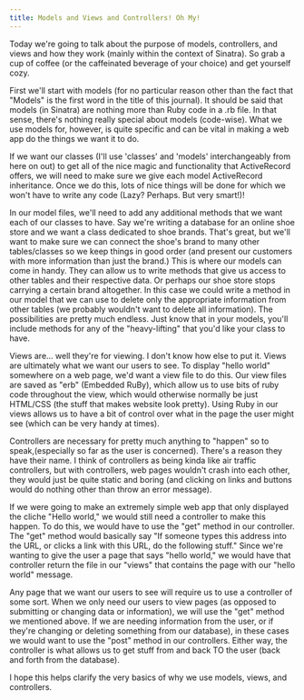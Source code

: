 ```yaml
---
title: Models and Views and Controllers! Oh My!
---
```


Today we're going to talk about the purpose of models, controllers, and views and how they work (mainly within the context of Sinatra). So grab a cup of coffee (or the caffeinated beverage of your choice) and get yourself cozy.

First we'll start with models (for no particular reason other than the fact that "Models" is the first word in the title of this journal). It should be said that models (in Sinatra) are nothing more than Ruby code in a .rb file. In that sense, there's nothing really special about models (code-wise). What we use models for, however, is quite specific and can be vital in making a web app do the things we want it to do. 

If we want our classes (I'll use 'classes' and 'models' interchangeably from here on out) to get all of the nice magic and functionality that ActiveRecord offers, we will need to make sure we give each model ActiveRecord inheritance. Once we do this, lots of nice things will be done for which we won't have to write any code (Lazy? Perhaps. But very smart!)! 

In our model files, we'll need to add any additional methods that we want each of our classes to have. Say we're writing a database for an online shoe store and we want a class dedicated to shoe brands. That's great, but we'll want to make sure we can connect the shoe's brand to many other tables/classes so we keep things in good order (and present our customers with more information than just the brand.) This is where our models can come in handy. They can allow us to write methods that give us access to other tables and their respective data. Or perhaps our shoe store stops carrying a certain brand altogether. In this case we could write a method in our model that we can use to delete only the appropriate information from other tables (we probably wouldn't want to delete all information). The possibilities are pretty much endless. Just know that in your models, you'll include methods for any of the "heavy-lifting" that you'd like your class to have.

Views are... well they're for viewing. I don't know how else to put it. Views are ultimately what we want our users to see. To display "hello world" somewhere on a web page, we'd want a view file to do this. Our view files are saved as "erb" (Embedded RuBy), which allow us to use bits of ruby code throughout the view, which would otherwise normally be just HTML/CSS (the stuff that makes website look pretty). Using Ruby in our views allows us to have a bit of control over what in the page the user might see (which can be very handy at times).

Controllers are necessary for pretty much anything to "happen" so to speak,(especially so far as the user is concerned). There's a reason they have their name. I think of controllers as being kinda like air traffic controllers, but with controllers, web pages wouldn't crash into each other, they would just be quite static and boring (and clicking on links and buttons would do nothing other than throw an error message).


If we were going to make an extremely simple web app that only displayed the cliche "Hello world," we would still need a controller to make this happen. To do this, we would have to use the "get" method in our controller. The "get" method would basically say "If someone types this address into the URL, or clicks a link with this URL, do the following stuff." Since we're wanting to give the user a page that says "hello world," we would have that controller return the file in our "views" that contains the page with our "hello world" message.

Any page that we want our users to see will require us to use a controller of some sort. When we only need our users to view pages (as opposed to submitting or changing data or information), we will use the "get" method we mentioned above. If we are needing information from the user, or if they're changing or deleting something from our database), in these cases we would want to use the "post" method in our controllers. Either way, the controller is what allows us to get stuff from and back TO the user (back and forth from the database). 

I hope this helps clarify the very basics of why we use models, views, and controllers. 





